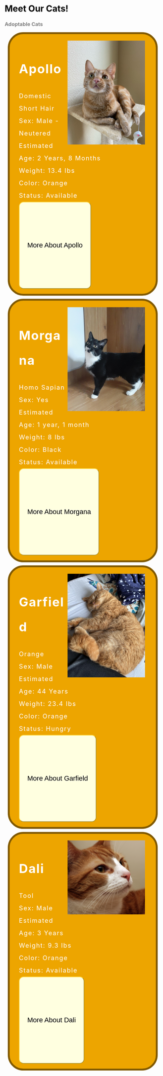 <meta name="viewport" content="width=device-width, initial-scale=1.0">
<style>
  .eventbox {
    font-size: 20px;
    letter-spacing: 2px;
    margin: 10px;
    background: #444444;
    line-height: 2;
    border: solid 6px black;
    border-radius: 50px;
    padding: 16px 30px 16px;
    color: white;
  }
.button{
    width: 100%;
    height: 7vh;
    background #3c5077;
    display: flex;
    align-items: center
    justify-content: center;
}
.btn{
    padding: 10px 25px;
    background: #ffffe0;
    border: 3;
    border-color: #FFDB45; 
    outline: none;
    cursor: pointer;
    font-size: 22px;
    font-weight: 500;
    border-radius: 15px;
}
.popup{
  width: 400px;
  background: #F8E69A;
  border-radius: 20px;
  position: absolute;
  top: 0;
  left: 50%;
  transform: translate(-50%,-50%) scale(0.1);
  text-align: center;
  padding: 0 30px 30px;
  color: #333;
  visibility: hidden;
  transition: transform 0.3s, top 0.3s;
}
.open-popup{
  visibility: visible;
  top: 50%;
  transform: translate(-50%,-23%) scale(1);
}
.popup img{
  width: 100px;
  margin-top: -40px;
}
.popup h2{
  font-size: 38px;
  font-weight: 500;
  margin: 30px 0 10px;
}
.popup button{
  width: 100%;
  margin-top: 50px;
  padding: 10px 0;
  background: #ff941c;
  color: #fff;
  border: 0;
  outline: none;
  font-size: 18px;
  border-radius: 4px;
  cursor: pointer;
  box-shadow: 0 2px 5px rgba(0, 0, 0, 0.2);
}

</style>
<html>
<body>
  <h1 style="color:black">Meet Our Cats!</h1>
  <h3 style="color:grey">Adoptable Cats</h3>
  <div class="eventbox" style="border:solid 6px #805900;background:#EDA500">
    <img src="https://github.com/drewreed2005/cafegato/blob/gh-pages/images/01-09-23-cat1.jpeg?raw=true" width="250px" style="float:right;padding: 5px 5px 5px 5px">   
    <h1 style="color:white"><b>Apollo</b></h1>
    Domestic Short Hair  <br>
    Sex: Male - Neutered  <br>
    Estimated Age: 2 Years, 8 Months  <br>
    Weight: 13.4 lbs  <br>
    Color: Orange  <br>
    Status: Available  <br>
    <div class="button">
      <button type="submit" class="btn" onclick="openPopup('apollo')">More About Apollo</button>
      <div class="popup" id="apollo">
        <img src="https://raw.githubusercontent.com/drewreed2005/cafegato/gh-pages/images/01-09-23-cat2.webp">
        <br><br>
        <h1 style="color:black"><b>Hello, I'm Apollo!</b></h1>
        <p>I am a sweet cat who is outgoing in new situations and I will love your pets and attention! I love to run around and explore, but not as much as relaxing and napping. I will be a constant source of companionship and entertainment for you! Will you give me a chance to win your heart?</p>
        <button type="button" onclick="closePopup('apollo')">Close</button>
      </div>
    </div>
  </div>

  <div class="eventbox" style="border:solid 6px #805900;background:#EDA500">
    <img src="/images/morgana.jpg" width="250px" style="float:right;padding: 5px 5px 5px 5px">   
    <h1 style="color:white"><b>Morgana</b></h1>
    Homo Sapian  <br>
    Sex: Yes  <br>
    Estimated Age: 1 year, 1 month  <br>
    Weight: 8 lbs  <br>
    Color: Black  <br>
    Status: Available  <br>
    <div class="button">
      <button type="submit" class="btn" onclick="openPopup('mona')">More About Morgana</button>
      <div class="popup" id="mona">
        <img src="https://raw.githubusercontent.com/drewreed2005/cafegato/gh-pages/images/01-09-23-cat2.webp">
        <br><br>
        <h1 style="color:black"><b>This is Morgana!</b></h1>
        <p>not a cat not a cat not a cat not a cat</p>
        <button type="button" onclick="closePopup('mona')">Close</button>
      </div>
    </div>
  </div>

  <div class="eventbox" style="border:solid 6px #805900;background:#EDA500">
    <img src="/images/garfield.jpg" width="250px" style="float:right;padding: 5px 5px 5px 5px">   
    <h1 style="color:white"><b>Garfield</b></h1>
    Orange  <br>
    Sex: Male  <br>
    Estimated Age: 44 Years  <br>
    Weight: 23.4 lbs  <br>
    Color: Orange  <br>
    Status: Hungry  <br>
    <div class="button">
      <button type="submit" class="btn" onclick="openPopup('garf')">More About Garfield</button>
      <div class="popup" id="garf">
        <img src="https://raw.githubusercontent.com/drewreed2005/cafegato/gh-pages/images/01-09-23-cat2.webp">
        <br><br>
        <h1 style="color:black"><b>Garfield</b></h1>
        <p>monday</p>
        <button type="button" onclick="closePopup('garf')">Close</button>
      </div>
    </div>
  </div>

  <div class="eventbox" style="border:solid 6px #805900;background:#EDA500">
    <img src="/images/dali.jpg" width="250px" style="float:right;padding: 5px 5px 5px 5px">   
    <h1 style="color:white"><b>Dali</b></h1>
    Tool  <br>
    Sex: Male  <br>
    Estimated Age: 3 Years  <br>
    Weight: 9.3 lbs  <br>
    Color: Orange  <br>
    Status: Available  <br>
    <div class="button">
      <button type="submit" class="btn" onclick="openPopup('dali')">More About Dali</button>
      <div class="popup" id="dali">
        <img src="https://raw.githubusercontent.com/drewreed2005/cafegato/gh-pages/images/01-09-23-cat2.webp">
        <br><br>
        <h1 style="color:black"><b>I should tell you about Dali</b></h1>
        <p>Dali is a tool</p>
        <button type="button" onclick="closePopup('dali')">Close</button>
      </div>
    </div>
  </div>
  
<script>
function openPopup(givid){
  document.getElementById(givid).classList.add("open-popup");
}
function closePopup(givid){
  document.getElementById(givid).classList.remove("open-popup");
}
</script>
</body>
</html>